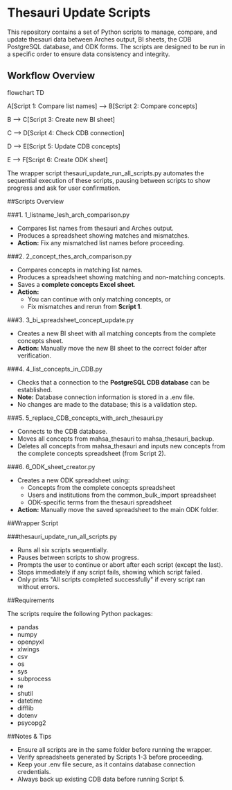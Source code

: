 # Thesauri Update Scripts 

This repository contains a set of Python scripts to manage, compare, and update thesauri data between Arches output, BI sheets, the CDB PostgreSQL database, and ODK forms. The scripts are designed to be run in a specific order to ensure data consistency and integrity.

## Workflow Overview

flowchart TD

A\[Script 1: Compare list names\] --> B\[Script 2: Compare concepts\]

B --> C\[Script 3: Create new BI sheet\]

C --> D\[Script 4: Check CDB connection\]

D --> E\[Script 5: Update CDB concepts\]

E --> F\[Script 6: Create ODK sheet\]

The wrapper script thesauri_update_run_all_scripts.py automates the sequential execution of these scripts, pausing between scripts to show progress and ask for user confirmation.

##Scripts Overview

###1\. 1_listname_lesh_arch_comparison.py

- Compares list names from thesauri and Arches output.
- Produces a spreadsheet showing matches and mismatches.
- **Action:** Fix any mismatched list names before proceeding.

###2\. 2_concept_thes_arch_comparison.py

- Compares concepts in matching list names.
- Produces a spreadsheet showing matching and non-matching concepts.
- Saves a **complete concepts Excel sheet**.
- **Action:**
  - You can continue with only matching concepts, or
  - Fix mismatches and rerun from **Script 1**.

###3\. 3_bi_spreadsheet_concept_update.py

- Creates a new BI sheet with all matching concepts from the complete concepts sheet.
- **Action:** Manually move the new BI sheet to the correct folder after verification.

###4\. 4_list_concepts_in_CDB.py

- Checks that a connection to the **PostgreSQL CDB database** can be established.
- **Note:** Database connection information is stored in a .env file.
- No changes are made to the database; this is a validation step.

###5\. 5_replace_CDB_concepts_with_arch_thesauri.py

- Connects to the CDB database.
- Moves all concepts from mahsa_thesauri to mahsa_thesauri_backup.
- Deletes all concepts from mahsa_thesauri and inputs new concepts from the complete concepts spreadsheet (from Script 2).

###6\. 6_ODK_sheet_creator.py

- Creates a new ODK spreadsheet using:
  - Concepts from the complete concepts spreadsheet
  - Users and institutions from the common_bulk_import spreadsheet
  - ODK-specific terms from the thesauri spreadsheet
- **Action:** Manually move the saved spreadsheet to the main ODK folder.

##Wrapper Script

###thesauri_update_run_all_scripts.py

- Runs all six scripts sequentially.
- Pauses between scripts to show progress.
- Prompts the user to continue or abort after each script (except the last).
- Stops immediately if any script fails, showing which script failed.
- Only prints "All scripts completed successfully" if every script ran without errors.

##Requirements

The scripts require the following Python packages:

- pandas
- numpy
- openpyxl
- xlwings
- csv
- os
- sys
- subprocess
- re
- shutil
- datetime
- difflib
- dotenv
- psycopg2

##Notes & Tips

- Ensure all scripts are in the same folder before running the wrapper.
- Verify spreadsheets generated by Scripts 1-3 before proceeding.
- Keep your .env file secure, as it contains database connection credentials.
- Always back up existing CDB data before running Script 5.